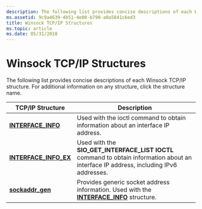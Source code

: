 ```yaml
---
description: The following list provides concise descriptions of each Winsock TCP/IP structure. For additional information on any structure, click the structure name.
ms.assetid: 9c9a4639-4b51-4e00-b790-a0a5841c6ed3
title: Winsock TCP/IP Structures
ms.topic: article
ms.date: 05/31/2018
---
```


# Winsock TCP/IP Structures

The following list provides concise descriptions of each Winsock TCP/IP structure. For additional information on any structure, click the structure name.



| TCP/IP Structure                                 | Description                                                                                                                              |
|--------------------------------------------------|------------------------------------------------------------------------------------------------------------------------------------------|
| [**INTERFACE\_INFO**](/windows/desktop/api/Ws2ipdef/ns-ws2ipdef-interface_info)      | Used with the ioctl command to obtain information about an interface IP address.                                                         |
| [**INTERFACE\_INFO\_EX**](/windows/desktop/api/Ws2ipdef/ns-ws2ipdef-interface_info_ex) | Used with the **SIO\_GET\_INTERFACE\_LIST IOCTL** command to obtain information about an interface IP address, including IPv6 addresses. |
| [**sockaddr\_gen**](/windows/desktop/api/Ws2ipdef/ns-ws2ipdef-sockaddr_gen)            | Provides generic socket address information. Used with the [**INTERFACE\_INFO**](/windows/desktop/api/Ws2ipdef/ns-ws2ipdef-interface_info) structure.                        |



 

 

 



